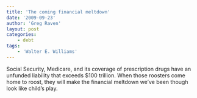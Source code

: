 ```yaml
---
title: 'The coming financial meltdown'
date: '2009-09-23'
author: 'Greg Raven'
layout: post
categories:
    - debt
tags:
    - 'Walter E. Williams'
---
```


Social Security, Medicare, and its coverage of prescription drugs have an unfunded liability that exceeds $100 trillion. When those roosters come home to roost, they will make the financial meltdown we’ve been though look like child’s play.
